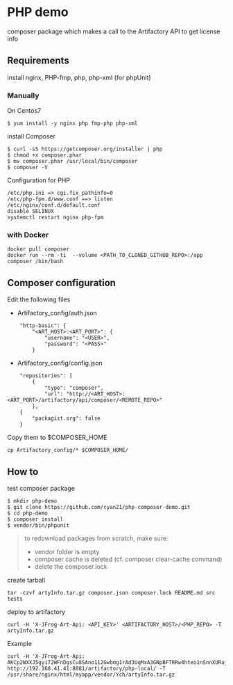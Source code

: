 # PHP demo

composer package which makes a call to the Artifactory API to get license info


## Requirements

install nginx, PHP-fmp, php, php-xml (for phpUnit)

### Manually

On Centos7
```
$ yum install -y nginx php fmp-php php-xml
```

install Composer

```
$ curl -sS https://getcomposer.org/installer | php
$ chmod +x composer.phar
$ mv composer.phar /usr/local/bin/composer
$ composer -V
```

Configuration for PHP

```
/etc/php.ini => cgi.fix_pathinfo=0
/etc/php-fpm.d/www.conf ==> listen
/etc/nginx/conf.d/default.conf
disable SELINUX 
systemctl restart nginx php-fpm
```

### with Docker 

```
docker pull composer
docker run --rm -ti  --volume <PATH_TO_CLONED_GITHUB_REPO>:/app  composer /bin/bash
```


## Composer configuration 

Edit the following files 

* Artifactory_config/auth.json 

```
    "http-basic": {
        "<ART_HOST>:<ART_PORT>": {
            "username": "<USER>",
            "password": "<PASS>"
        }
```

* Artifactory_config/config.json 
```
    "repositories": [
        {
            "type": "composer",
            "url": "http://<ART_HOST>:<ART_PORT>/artifactory/api/composer/<REMOTE_REPO>"
        },
	{
        "packagist.org": false
	}
```

Copy them to $COMPOSER_HOME

```
cp Artifactory_config/* $COMPOSER_HOME/
```


## How to 

test composer package

```
$ mkdir php-demo
$ git clone https://github.com/cyan21/php-composer-demo.git
$ cd php-demo
$ composer install
$ vendor/bin/phpunit
```

> to redownload packages from scratch, make sure:
>  - vendor folder is empty
>  - composer cache is deleted (cf. composer clear-cache command)
>  - delete the composer.lock


create tarball 

```
tar -czvf artyInfo.tar.gz composer.json composer.lock README.md src tests
```


deploy to artifactory

```
curl -H 'X-JFrog-Art-Api: <API_KEY>' <ARTIFACTORY_HOST>/<PHP_REPO> -T artyInfo.tar.gz

```

Example 

```
curl -H 'X-JFrog-Art-Api: AKCp2WXXJ5gyi72WFnDgsCu8SAno112Gwbmg1rAd3UqMxA3GNpBFTRRw4hteo1nSnnXURajae' http://192.168.41.41:8081/artifactory/php-local/ -T /usr/share/nginx/html/myapp/vendor/Ych/artyInfo.tar.gz
```
